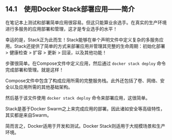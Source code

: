 ## 14.1　使用Docker Stack部署应用——简介

在笔记本上测试和部署简单应用很容易。但这只能算业余选手。在真实的生产环境进行多服务的应用部署和管理，这才是专业选手的水平！

幸运的是，Stack正为此而生！Stack能够在单个声明文件中定义复杂的多服务应用。Stack还提供了简单的方式来部署应用并管理其完整的生命周期：初始化部署 > 健康检查 > 扩容 > 更新 > 回滚，以及其他功能！

步骤很简单。在Compose文件中定义应用，然后通过 `docker stack deploy` 命令完成部署和管理。就是这样！

Compose文件中包含了构成应用所需的完整服务栈。此外还包括了卷、网络、安全以及应用所需的其他基础架构。

然后基于该文件使用 `docker stack deploy` 命令来部署应用，这很简单。

Stack是基于Docker Swarm之上来完成应用的部署。因此诸如安全等高级特性，其实都是来自Swarm。

简而言之，Docker适用于开发和测试。Docker Stack则适用于大规模场景和生产环境。

